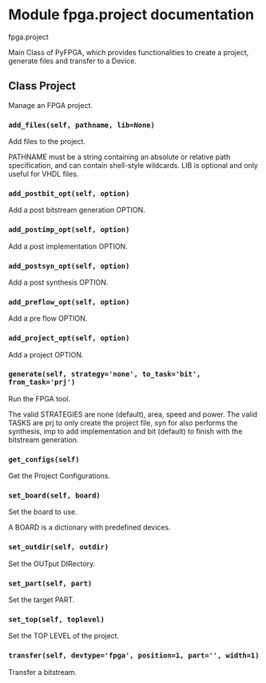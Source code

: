 # Module fpga.project documentation

fpga.project

Main Class of PyFPGA, which provides functionalities to create a project,
generate files and transfer to a Device.

## Class Project

Manage an FPGA project.

### `add_files(self, pathname, lib=None)`

Add files to the project.

PATHNAME must be a string containing an absolute or relative path
specification, and can contain shell-style wildcards.
LIB is optional and only useful for VHDL files.

### `add_postbit_opt(self, option)`

Add a post bitstream generation OPTION.

### `add_postimp_opt(self, option)`

Add a post implementation OPTION.

### `add_postsyn_opt(self, option)`

Add a post synthesis OPTION.

### `add_preflow_opt(self, option)`

Add a pre flow OPTION.

### `add_project_opt(self, option)`

Add a project OPTION.

### `generate(self, strategy='none', to_task='bit', from_task='prj')`

Run the FPGA tool.

The valid STRATEGIES are none (default), area, speed and power.
The valid TASKS are prj to only create the project file, syn for also
performs the synthesis, imp to add implementation and bit (default)
to finish with the bitstream generation.

### `get_configs(self)`

Get the Project Configurations.

### `set_board(self, board)`

Set the board to use.

A BOARD is a dictionary with predefined devices.

### `set_outdir(self, outdir)`

Set the OUTput DIRectory.

### `set_part(self, part)`

Set the target PART.

### `set_top(self, toplevel)`

Set the TOP LEVEL of the project.

### `transfer(self, devtype='fpga', position=1, part='', width=1)`

Transfer a bitstream.

